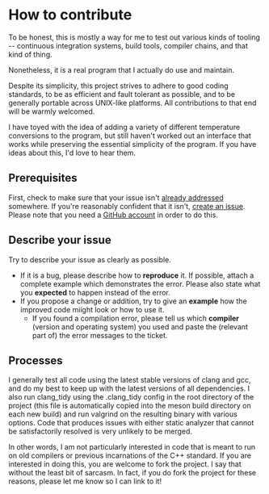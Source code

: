 # How to contribute

To be honest, this is mostly a way for me to test out various kinds of tooling -- continuous integration systems, build tools, compiler chains, and that kind of thing.

Nonetheless, it is a real program that I actually do use and maintain.

Despite its simplicity, this project strives to adhere to good coding standards, to be as efficient and fault tolerant as possible, and to be generally portable across UNIX-like platforms.  All contributions to that end will be warmly welcomed.

I have toyed with the idea of adding a variety of different temperature conversions to the program, but still haven't worked out an interface that works while preserving the essential simplicity of the program.  If you have ideas about this, I'd love to hear them.

## Prerequisites

First, check to make sure that your issue isn't [already addressed](https://github.com/sramsay/temper/issues/) somewhere.  If you're reasonably confident that it isn't, [create an issue](https://github.com/sramsay/temper/issues/new/choose).  Please note that you need a [GitHub account](https://github.com/signup/free) in order to do this.

## Describe your issue

Try to describe your issue as clearly as possible.

  - If it is a bug, please describe how to **reproduce** it. If possible, attach a complete example which demonstrates the error. Please also state what you **expected** to happen instead of the error.
- If you propose a change or addition, try to give an **example** how the improved code miight look or how to use it.
  - If you found a compilation error, please tell us which **compiler** (version and operating system) you used and paste the (relevant part of) the error messages to the ticket.

## Processes

I generally test all code using the latest stable versions of clang and gcc, and do my best to keep up with the latest versions of all dependencies.  I also run clang_tidy using the .clang_tidy config in the root directory of the project (this file is automatically copied into the meson build directory on each new build) and run valgrind on the resulting binary with various options.  Code that produces issues with either static analyzer that cannot be satisfactorily resolved is very unlikely to be merged.

In other words, I am not particularly interested in code that is meant to run on old compilers or previous incarnations of the C++ standard.  If you are interested in doing this, you are welcome to fork the project.  I say that without the least bit of sarcasm.  In fact, if you do fork the project for these reasons, please let me know so I can link to it!

